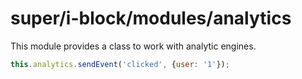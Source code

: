 # super/i-block/modules/analytics

This module provides a class to work with analytic engines.

```js
this.analytics.sendEvent('clicked', {user: '1'});
```
